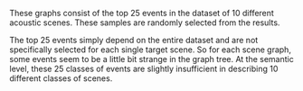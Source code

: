 These graphs consist of the top 25 events in the dataset of 10 different acoustic scenes. These samples are randomly selected from the results.  

The top 25 events simply depend on the entire dataset and are not specifically selected for each single target scene. 
So for each scene graph, some events seem to be a little bit strange in the graph tree. 
At the semantic level, these 25 classes of events are slightly insufficient in describing 10 different classes of scenes.
